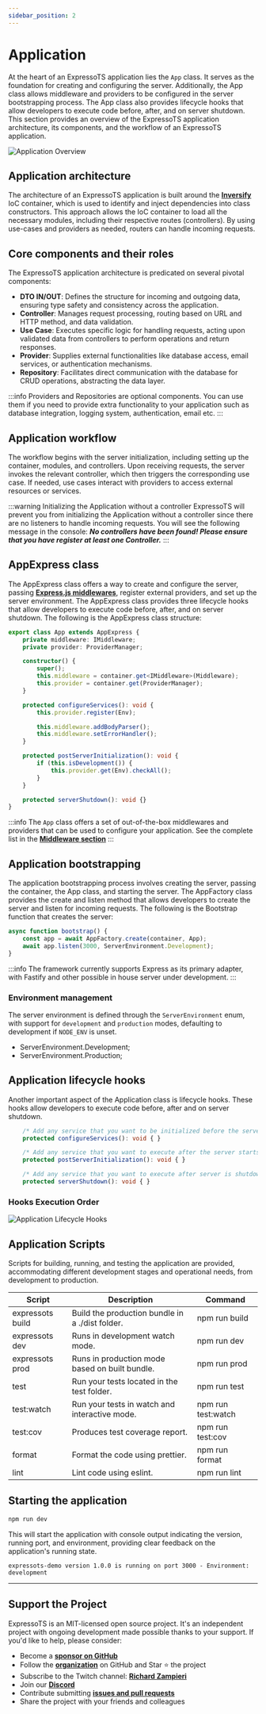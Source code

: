 ```yaml
---
sidebar_position: 2
---
```


# Application

At the heart of an ExpressoTS application lies the `App` class. It serves as the foundation for creating and configuring the server. Additionally, the App class allows middleware and providers to be configured in the server bootstrapping process. The App class also provides lifecycle hooks that allow developers to execute code before, after, and on server shutdown. This section provides an overview of the ExpressoTS application architecture, its components, and the workflow of an ExpressoTS application.

![Application Overview](./img/app-overview.png)

## Application architecture

The architecture of an ExpressoTS application is built around the **[Inversify](https://inversify.io/)** IoC container, which is used to identify and inject dependencies into class constructors. This approach allows the IoC container to load all the necessary modules, including their respective routes (controllers). By using use-cases and providers as needed, routers can handle incoming requests.

## Core components and their roles

The ExpressoTS application architecture is predicated on several pivotal components:

-   **DTO IN/OUT**: Defines the structure for incoming and outgoing data, ensuring type safety and consistency across the application.
-   **Controller**: Manages request processing, routing based on URL and HTTP method, and data validation.
-   **Use Case**: Executes specific logic for handling requests, acting upon validated data from controllers to perform operations and return responses.
-   **Provider**: Supplies external functionalities like database access, email services, or authentication mechanisms.
-   **Repository**: Facilitates direct communication with the database for CRUD operations, abstracting the data layer.

:::info
Providers and Repositories are optional components. You can use them if you need to provide extra functionality to your application such as database integration, logging system, authentication, email etc.
:::

## Application workflow

The workflow begins with the server initialization, including setting up the container, modules, and controllers. Upon receiving requests, the server invokes the relevant controller, which then triggers the corresponding use case. If needed, use cases interact with providers to access external resources or services.

:::warning Initializing the Application without a controller
ExpressoTS will prevent you from initializing the Application without a controller since there are no listeners to handle incoming requests. You will see the following message in the console:
**_No controllers have been found! Please ensure that you have register at least one Controller._**
:::

## AppExpress class

The AppExpress class offers a way to create and configure the server, passing **[Express.js middlewares](https://expressjs.com/en/guide/writing-middleware.html)**, register external providers, and set up the server environment. The AppExpress class provides three lifecycle hooks that allow developers to execute code before, after, and on server shutdown. The following is the AppExpress class structure:

```typescript
export class App extends AppExpress {
    private middleware: IMiddleware;
    private provider: ProviderManager;

    constructor() {
        super();
        this.middleware = container.get<IMiddleware>(Middleware);
        this.provider = container.get(ProviderManager);
    }

    protected configureServices(): void {
        this.provider.register(Env);

        this.middleware.addBodyParser();
        this.middleware.setErrorHandler();
    }

    protected postServerInitialization(): void {
        if (this.isDevelopment()) {
            this.provider.get(Env).checkAll();
        }
    }

    protected serverShutdown(): void {}
}
```

:::info
The `App` class offers a set of out-of-the-box middlewares and providers that can be used to configure your application. See the complete list in the **[Middleware section](./middleware.md)**
:::

## Application bootstrapping

The application bootstrapping process involves creating the server, passing the container, the App class, and starting the server. The AppFactory class provides the create and listen method that allows developers to create the server and listen for incoming requests. The following is the Bootstrap function that creates the server:

```typescript
async function bootstrap() {
    const app = await AppFactory.create(container, App);
    await app.listen(3000, ServerEnvironment.Development);
}
```

:::info
The framework currently supports Express as its primary adapter, with Fastify and other possible in house server under development.
:::

### Environment management

The server environment is defined through the `ServerEnvironment` enum, with support for `development` and `production` modes, defaulting to development if `NODE_ENV` is unset.

-   ServerEnvironment.Development;
-   ServerEnvironment.Production;

## Application lifecycle hooks

Another important aspect of the Application class is lifecycle hooks. These hooks allow developers to execute code before, after and on server shutdown.

```typescript
    /* Add any service that you want to be initialized before the server starts */
    protected configureServices(): void { }

    /* Add any service that you want to execute after the server starts */
    protected postServerInitialization(): void { }

    /* Add any service that you want to execute after server is shutdown */
    protected serverShutdown(): void { }
```

### Hooks Execution Order

![Application Lifecycle Hooks](./img/app-life-cycle.png)

## Application Scripts

Scripts for building, running, and testing the application are provided, accommodating different development stages and operational needs, from development to production.

| Script           | Description                                     | Command            |
| ---------------- | ----------------------------------------------- | ------------------ |
| expressots build | Build the production bundle in a ./dist folder. | npm run build      |
| expressots dev   | Runs in development watch mode.                 | npm run dev        |
| expressots prod  | Runs in production mode based on built bundle.  | npm run prod       |
| test             | Run your tests located in the test folder.      | npm run test       |
| test:watch       | Run your tests in watch and interactive mode.   | npm run test:watch |
| test:cov         | Produces test coverage report.                  | npm run test:cov   |
| format           | Format the code using prettier.                 | npm run format     |
| lint             | Lint code using eslint.                         | npm run lint       |

## Starting the application

```bash
npm run dev
```

This will start the application with console output indicating the version, running port, and environment, providing clear feedback on the application's running state.

`expressots-demo version 1.0.0 is running on port 3000 - Environment: development`

---

## Support the Project

ExpressoTS is an MIT-licensed open source project. It's an independent project with ongoing development made possible thanks to your support. If you'd like to help, please consider:

-   Become a **[sponsor on GitHub](https://github.com/sponsors/expressots)**
-   Follow the **[organization](https://github.com/expressots)** on GitHub and Star ⭐ the project
-   Subscribe to the Twitch channel: **[Richard Zampieri](https://www.twitch.tv/richardzampieri)**
-   Join our **[Discord](https://discord.com/invite/PyPJfGK)**
-   Contribute submitting **[issues and pull requests](https://github.com/expressots/expressots/issues/new/choose)**
-   Share the project with your friends and colleagues
